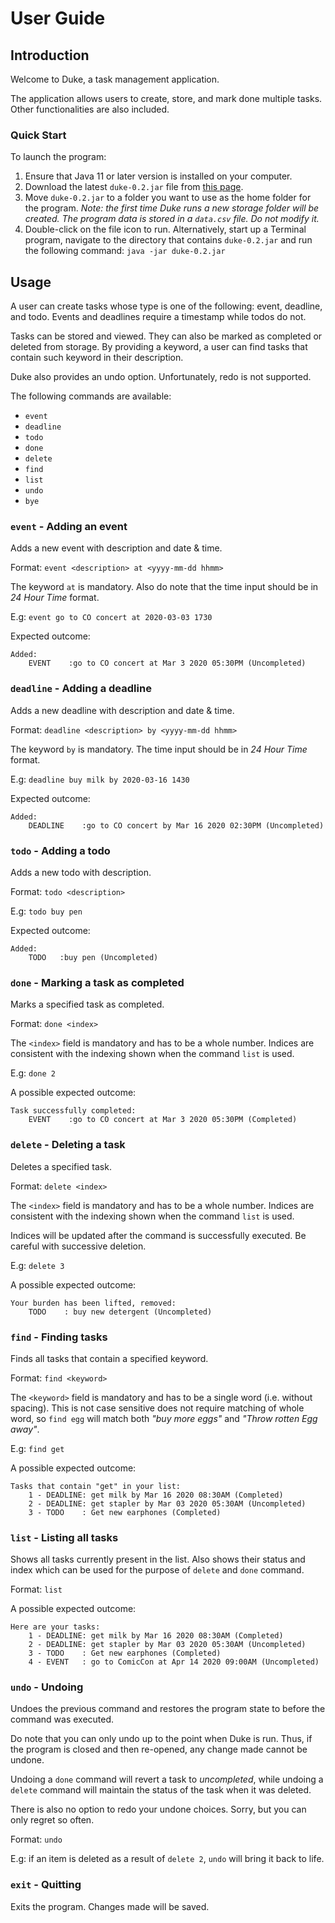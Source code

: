 # User Guide
## Introduction 
Welcome to Duke, a task management application. 

The application allows users to create, store, and mark done multiple tasks. Other functionalities are also included. 
### Quick Start
To launch the program: 
1. Ensure that Java 11 or later version is installed on your computer.
2. Download the latest `duke-0.2.jar` file from [this page](https://github.com/chrisjwelly/duke/releases/tag/0.2).
3. Move `duke-0.2.jar` to a folder you want to use as the home folder for the program. 
*Note: the first time Duke runs a new storage folder will be created. The program data is stored in a `data.csv` file. Do not modify it.*
4. Double-click on the file icon to run. Alternatively, start up a Terminal program, navigate to the directory
that contains `duke-0.2.jar` and run the following command: `java -jar duke-0.2.jar`

## Usage
A user can create tasks whose type is one of the following: event, deadline, and todo. Events and 
deadlines require a timestamp while todos do not. 

Tasks can be stored and viewed. They can also be marked as completed or deleted from storage.
By providing a keyword, a user can find tasks that contain such keyword in their description.

Duke also provides an undo option. Unfortunately, redo is not supported.

The following commands are available:
* `event`
* `deadline`
* `todo`
* `done`
* `delete`
* `find`
* `list`
* `undo`
* `bye`

### `event` - Adding an event

Adds a new event with description and date & time.

Format: `event <description> at <yyyy-mm-dd hhmm>`

The keyword `at` is mandatory. Also do note that the time input should be in *24 Hour Time* format.

E.g: `event go to CO concert at 2020-03-03 1730`

Expected outcome:
    
    Added:
        EVENT    :go to CO concert at Mar 3 2020 05:30PM (Uncompleted)
        

### `deadline` - Adding a deadline

Adds a new deadline with description and date & time.

Format: `deadline <description> by <yyyy-mm-dd hhmm>`

The keyword `by` is mandatory. The time input should be in *24 Hour Time* format.

E.g: `deadline buy milk by 2020-03-16 1430`

Expected outcome:
    
    Added:
        DEADLINE    :go to CO concert by Mar 16 2020 02:30PM (Uncompleted)
        

### `todo` - Adding a todo

Adds a new todo with description.

Format: `todo <description>`

E.g: `todo buy pen`

Expected outcome:
    
    Added:
        TODO   :buy pen (Uncompleted)
        

### `done` - Marking a task as completed
Marks a specified task as completed.

Format: `done <index>`

The `<index>` field is mandatory and has to be a whole number. Indices are consistent with the indexing
shown when the command `list` is used.

E.g: `done 2`

A possible expected outcome:
    
    Task successfully completed:    
        EVENT    :go to CO concert at Mar 3 2020 05:30PM (Completed)
       

### `delete` - Deleting a task

Deletes a specified task.

Format: `delete <index>`

The `<index>` field is mandatory and has to be a whole number. Indices are consistent with the indexing
shown when the command `list` is used. 

Indices will be updated after the command is successfully executed. Be careful with successive deletion.

E.g: `delete 3`

A possible expected outcome:

    Your burden has been lifted, removed:
        TODO    : buy new detergent (Uncompleted)
        
### `find` - Finding tasks 

Finds all tasks that contain a specified keyword.

Format: `find <keyword>`

The `<keyword>` field is mandatory and has to be a single word (i.e. without spacing).
This is not case sensitive does not require matching of whole word, so `find egg` will match 
both *"buy more eggs"* and *"Throw rotten Egg away"*.


E.g: `find get`

A possible expected outcome:

    Tasks that contain "get" in your list:
        1 - DEADLINE: get milk by Mar 16 2020 08:30AM (Completed)
        2 - DEADLINE: get stapler by Mar 03 2020 05:30AM (Uncompleted)
        3 - TODO    : Get new earphones (Completed)

### `list` - Listing all tasks

Shows all tasks currently present in the list. Also shows their status and index which
can be used for the purpose of `delete` and `done` command.

Format: `list`

A possible expected outcome:

    Here are your tasks:
        1 - DEADLINE: get milk by Mar 16 2020 08:30AM (Completed)
        2 - DEADLINE: get stapler by Mar 03 2020 05:30AM (Uncompleted)
        3 - TODO    : Get new earphones (Completed)
        4 - EVENT   : go to ComicCon at Apr 14 2020 09:00AM (Uncompleted)
    
### `undo` - Undoing 

Undoes the previous command and restores the program state to before the command
was executed. 

Do note that you can only undo up to the point when Duke is run. Thus, if the program
is closed and then re-opened, any change made cannot be undone. 

Undoing a `done` command will revert a task to *uncompleted*, while undoing
a `delete` command will maintain the status of the task when it was deleted.

There is also no option to redo your undone choices. Sorry, but you can only regret so often.

Format: `undo`

E.g: if an item is deleted as a result of `delete 2`, `undo` will bring it back to life.

### `exit` - Quitting

Exits the program. Changes made will be saved.